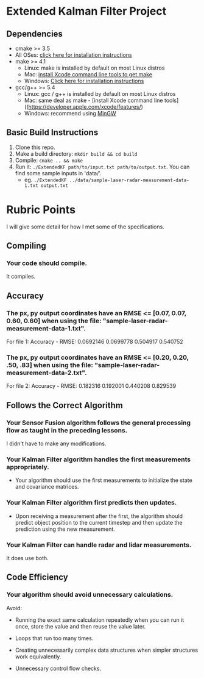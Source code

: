 # Extended Kalman Filter Project

## Dependencies

* cmake >= 3.5
 * All OSes: [click here for installation instructions](https://cmake.org/install/)
* make >= 4.1
  * Linux: make is installed by default on most Linux distros
  * Mac: [install Xcode command line tools to get make](https://developer.apple.com/xcode/features/)
  * Windows: [Click here for installation instructions](http://gnuwin32.sourceforge.net/packages/make.htm)
* gcc/g++ >= 5.4
  * Linux: gcc / g++ is installed by default on most Linux distros
  * Mac: same deal as make - [install Xcode command line tools]((https://developer.apple.com/xcode/features/)
  * Windows: recommend using [MinGW](http://www.mingw.org/)

## Basic Build Instructions

1. Clone this repo.
2. Make a build directory: `mkdir build && cd build`
3. Compile: `cmake .. && make`
4. Run it: `./ExtendedKF path/to/input.txt path/to/output.txt`. You can find
   some sample inputs in 'data/'.
    - eg. `./ExtendedKF ../data/sample-laser-radar-measurement-data-1.txt output.txt`

# Rubric Points
I will give some detail for how I met some of the specifications.

## Compiling
### Your code should compile.
It compiles.

## Accuracy
### The px, py output coordinates have an RMSE <= [0.07, 0.07, 0.60, 0.60] when using the file: "sample-laser-radar-measurement-data-1.txt".

For file 1:
Accuracy - RMSE:
0.0692146
0.0699778
 0.504917
 0.540752

### The px, py output coordinates have an RMSE <= [0.20, 0.20, .50, .83] when using the file: "sample-laser-radar-measurement-data-2.txt".

For file 2:
Accuracy - RMSE:
0.182316
0.192001
0.440208
0.829539


## Follows the Correct Algorithm

### Your Sensor Fusion algorithm follows the general processing flow as taught in the preceding lessons.

I didn't have to make any modifications.

### Your Kalman Filter algorithm handles the first measurements appropriately.


  * Your algorithm should use the first measurements to initialize the state and covariance matrices.

### Your Kalman Filter algorithm first predicts then updates.


  * Upon receiving a measurement after the first, the algorithm should predict object position to the current timestep and then update the prediction using the new measurement.

### Your Kalman Filter can handle radar and lidar measurements.

It does use both.

## Code Efficiency

### Your algorithm should avoid unnecessary calculations.

Avoid:


  * Running the exact same calculation repeatedly when you can run it once, store the value and then reuse the value later.

  * Loops that run too many times.

  * Creating unnecessarily complex data structures when simpler structures work equivalently.

  * Unnecessary control flow checks.
